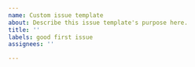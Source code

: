 ```yaml
---
name: Custom issue template
about: Describe this issue template's purpose here.
title: ''
labels: good first issue
assignees: ''

---
```



